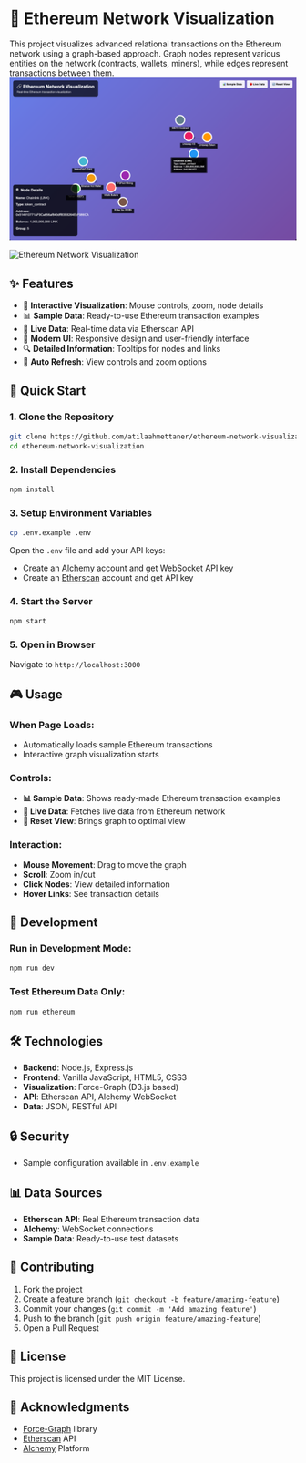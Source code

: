 # 🔗 Ethereum Network Visualization

This project visualizes advanced relational transactions on the Ethereum network using a graph-based approach. Graph nodes represent various entities on the network (contracts, wallets, miners), while edges represent transactions between them.
![alt text](image.png)


![Ethereum Network Visualization](https://user-images.githubusercontent.com/67838093/236395680-5c67f7f1-a92e-4596-92f9-a7d5fa16a67d.png)

## ✨ Features

- 🎯 **Interactive Visualization**: Mouse controls, zoom, node details
- 📊 **Sample Data**: Ready-to-use Ethereum transaction examples
- 🔴 **Live Data**: Real-time data via Etherscan API
- 🎨 **Modern UI**: Responsive design and user-friendly interface
- 🔍 **Detailed Information**: Tooltips for nodes and links
- 🔄 **Auto Refresh**: View controls and zoom options

## 🚀 Quick Start

### 1. Clone the Repository
```bash
git clone https://github.com/atilaahmettaner/ethereum-network-visualization.git
cd ethereum-network-visualization
```

### 2. Install Dependencies
```bash
npm install
```

### 3. Setup Environment Variables
```bash
cp .env.example .env
```
Open the `.env` file and add your API keys:
- Create an [Alchemy](https://alchemy.com) account and get WebSocket API key
- Create an [Etherscan](https://etherscan.io/apis) account and get API key

### 4. Start the Server
```bash
npm start
```

### 5. Open in Browser
Navigate to `http://localhost:3000`

## 🎮 Usage

### When Page Loads:
- Automatically loads sample Ethereum transactions
- Interactive graph visualization starts

### Controls:
- **📊 Sample Data**: Shows ready-made Ethereum transaction examples
- **🔴 Live Data**: Fetches live data from Ethereum network
- **🔄 Reset View**: Brings graph to optimal view

### Interaction:
- **Mouse Movement**: Drag to move the graph
- **Scroll**: Zoom in/out
- **Click Nodes**: View detailed information
- **Hover Links**: See transaction details

## 🔧 Development

### Run in Development Mode:
```bash
npm run dev
```

### Test Ethereum Data Only:
```bash
npm run ethereum
```

## 🛠️ Technologies

- **Backend**: Node.js, Express.js
- **Frontend**: Vanilla JavaScript, HTML5, CSS3
- **Visualization**: Force-Graph (D3.js based)
- **API**: Etherscan API, Alchemy WebSocket
- **Data**: JSON, RESTful API

## 🔒 Security


- Sample configuration available in `.env.example`

## 📊 Data Sources

- **Etherscan API**: Real Ethereum transaction data
- **Alchemy**: WebSocket connections
- **Sample Data**: Ready-to-use test datasets

## 🤝 Contributing

1. Fork the project
2. Create a feature branch (`git checkout -b feature/amazing-feature`)
3. Commit your changes (`git commit -m 'Add amazing feature'`)
4. Push to the branch (`git push origin feature/amazing-feature`)
5. Open a Pull Request

## 📝 License

This project is licensed under the MIT License.

## 🙏 Acknowledgments

- [Force-Graph](https://github.com/vasturiano/force-graph) library
- [Etherscan](https://etherscan.io) API
- [Alchemy](https://alchemy.com) Platform
